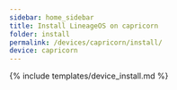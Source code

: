 ```yaml
---
sidebar: home_sidebar
title: Install LineageOS on capricorn
folder: install
permalink: /devices/capricorn/install/
device: capricorn
---
```

{% include templates/device_install.md %}
